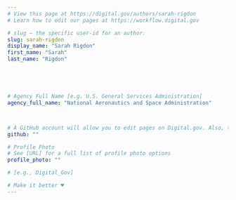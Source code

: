 ```yaml
---
# View this page at https://digital.gov/authors/sarah-rigdon
# Learn how to edit our pages at https://workflow.digital.gov

# slug — the specific user-id for an author.
slug: sarah-rigdon
display_name: "Sarah Rigdon"
first_name: "Sarah"
last_name: "Rigdon"





# Agency Full Name [e.g. U.S. General Services Administration]
agency_full_name: "National Aeronautics and Space Administration"



# A GitHub account will allow you to edit pages on Digital.gov. Also, the image used in your GitHub account can be used to populate your digital.gov profile photo. Learn more about getting a Github account at [URL]
github: ""

# Profile Photo
# See [URL] for a full list of profile photo options
profile_photo: ""

# [e.g., Digital_Gov]

# Make it better ♥
---
```

